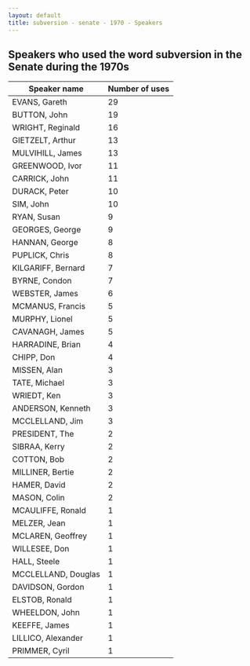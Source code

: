 ```yaml
---
layout: default
title: subversion - senate - 1970 - Speakers
---
```

## Speakers who used the word **subversion** in the Senate during the 1970s

| Speaker name | Number of uses |
|--------------|----------------|
|EVANS, Gareth|29|
|BUTTON, John|19|
|WRIGHT, Reginald|16|
|GIETZELT, Arthur|13|
|MULVIHILL, James|13|
|GREENWOOD, Ivor|11|
|CARRICK, John|11|
|DURACK, Peter|10|
|SIM, John|10|
|RYAN, Susan|9|
|GEORGES, George|9|
|HANNAN, George|8|
|PUPLICK, Chris|8|
|KILGARIFF, Bernard|7|
|BYRNE, Condon|7|
|WEBSTER, James|6|
|MCMANUS, Francis|5|
|MURPHY, Lionel|5|
|CAVANAGH, James|5|
|HARRADINE, Brian|4|
|CHIPP, Don|4|
|MISSEN, Alan|3|
|TATE, Michael|3|
|WRIEDT, Ken|3|
|ANDERSON, Kenneth|3|
|MCCLELLAND, Jim|3|
|PRESIDENT, The|2|
|SIBRAA, Kerry|2|
|COTTON, Bob|2|
|MILLINER, Bertie|2|
|HAMER, David|2|
|MASON, Colin|2|
|MCAULIFFE, Ronald|1|
|MELZER, Jean|1|
|MCLAREN, Geoffrey|1|
|WILLESEE, Don|1|
|HALL, Steele|1|
|MCCLELLAND, Douglas|1|
|DAVIDSON, Gordon|1|
|ELSTOB, Ronald|1|
|WHEELDON, John|1|
|KEEFFE, James|1|
|LILLICO, Alexander|1|
|PRIMMER, Cyril|1|

